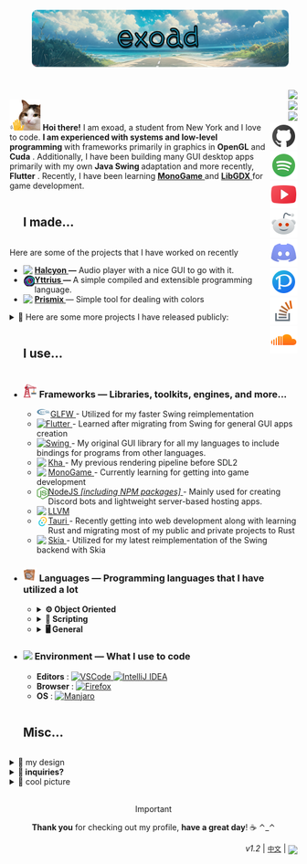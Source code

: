 <!-- >> [!WARNING]
> [`中文`](https://github.com/exoad/exoad/blob/main/README_ZH.md)
-->

<div align="center" id="user-content-toc">
  <ul>
    <summary>
      <h1 style="display: inline-block;">
        <img src="img/title_pic.png" alt="exoad" width="450">
      </h1>
    </summary>
  </ul>
</div>
<div align="right" style="float: right">
  <img
    src="https://streak-stats.demolab.com?user=exoad&theme=black-ice&hide_border=true&border_radius=20&date_format=%5BY.%5Dn.j&card_width=180&background=30%2C1DEBAB%2C2453EB&fire=000000&dates=EBEBEB&ring=FFFFFF&currStreakNum=EB3838&stroke=EB545400&hide_total_contributions=true&hide_longest_streak=true"
    height="160">
  <br>
  <img
    src="https://streak-stats.demolab.com?user=exoad&theme=black-ice&hide_border=true&border_radius=20&date_format=%5BY.%5Dn.j&card_width=180&background=30%2C1DEBAB%2C2453EB&fire=000000&dates=EBEBEB&ring=FFFFFF&currStreakNum=EB3838&stroke=EB545400&hide_current_streak=true&hide_longest_streak=true"
    height="160">
  <br>
  <img
    src="https://streak-stats.demolab.com?user=exoad&theme=black-ice&hide_border=true&border_radius=20&date_format=%5BY.%5Dn.j&card_width=180&background=30%2C1DEBAB%2C2453EB&fire=000000&dates=EBEBEB&ring=FFFFFF&currStreakNum=EB3838&stroke=EB545400&hide_total_contributions=true&hide_current_streak=true"
    height="160">
  <br>
  <a href="https://github.com/exoad">
    <img src="img/github-icon.png" height="48">
  </a>
  <br>
  <a href="https://open.spotify.com/user/6upazxk1cqaqq1ct3d9jviaau">
    <img src="img/spotify-icon.png" height="48">
  </a>
  <br>
  <a href="https://www.youtube.com/@exoad">
    <img src="img/youtube-icon.png" height="48">
  </a>
  <br>
  <a href="https://www.reddit.com/user/Chunkyfungus123">
    <img src="img/reddit-icon.png" height="48">
  </a>
  <br>
  <a href="https://discord.gg/PbJQRT9zQ8">
    <img src="img/discord-icon.png" height="48">
  </a>
  <br>
  <a href="https://www.pixiv.net/en/users/71281559">
    <img src="img/pixiv-icon.png" height="48">
  </a>
  <br>
  <a href="https://stackoverflow.com/users/14501343/exoad">
    <img src="img/stackoverflow-icon.png" height="48">
  </a>
  <br>
  <a href="https://soundcloud.com/jack-meng-853495117">
    <img src="img/soundcloud-icon.png" height="48">
  </a>
</div>
<br clear="left" />
<div align="left">
  <img src="img/wave.png" width="54">
  <strong>Hoi there!</strong>
  I am exoad, a student from New York and I love to
  code.
  <strong>
    I am experienced with systems and
    low-level programming
  </strong>
  with frameworks primarily in graphics in
  <strong>OpenGL</strong>
  and
  <strong>Cuda</strong>
  . Additionally, I have been building many GUI desktop apps primarily with my own
  <strong>
    Java
    Swing
  </strong>
  adaptation and more recently,
  <strong>Flutter</strong>
  . Recently, I have been learning
  <a href="https://www.monogame.net/">
    <strong>MonoGame</strong>
  </a>
  and
  <a href="https://libgdx.com/">
    <strong>LibGDX</strong>
  </a>
  for game development.
  <div id="user-content-toc">
    <ul>
      <summary>
        <h2 style="display: inline-block;">I made...</h2>
      </summary>
    </ul>
  </div>
  <p>Here are some of the projects that I have worked on recently</p>
  <ul>
    <li>
      <a href="https://github.com/Halcyoninae">
        <img align="left" src="https://github.com/Halcyoninae/Halcyon.c/blob/master/assets/app/Halcyon_Logo.png"
          width="20">
        <strong>
          Halcyon
      </a> —</strong>
      Audio player with a nice GUI to go with it.
    </li>
    <li>
      <a href="https://github.com/exoad/yttriuslang.c">
        <img align="left" src="img/unknown.png" width="20">
        <strong>
          Yttrius
      </a>
      —
      </strong>
      A simple compiled and extensible programming language.
    </li>
    <li>
      <a href="https://github.com/exoad/prismix">
        <img align="left" src="https://github.com/exoad/prismix/blob/master/assets/_icon.png" width="20">
        <strong>
          Prismix
      </a>
      </strong>
      — Simple tool for dealing with colors
    </li>
  </ul>
  <p>
  <details>
    <summary>
      📌 Here are some more projects I have released publicly:
    </summary>
    <ul>
      <li>
        <a href="https://github.com/exoad/com.jackmeng">
          <img align="left" src="img/unknown.png" width="20">
          <strong>
            com.jackmeng
        </a>
        </strong>
        — A library of a bunch of random things to help with developing in Java
      </li>
      <li>
        <a href="https://github.com/exoad/animas-firefox">
          <img align="left" src="img/unknown.png" width="20">
          <strong>
            Firefox Animas
        </a>
        </strong>
        — Anime themes for Firefox
      </li>
      <li>
        <a href="https://github.com/exoad/toasterify">
          <img align="left" src="https://github.com/exoad/toasterify/blob/main/assets/icon1024.png?raw=true" width="20">
          <strong>
            Toasterify
        </a>
        </strong>
        — An Android app to warm up your phone to warm up your hands in cold times
      </li>
      <li>
        <a href="https://github.com/exoad/ansicolor">
          <img align="left" src="img/unknown.png" width="20">
          <strong>
            ansicolor
        </a>
        </strong>
        — A Java library to make dealing with ANSI coloring and prettifying CLI text
        easier
      </li>
      <li>
        <a href="https://github.com/exoad/usaco_mashups">
          <img align="left" src="img/unknown.png" width="20">
          <strong>
            USACO Mashups
        </a>
        </strong>
        — Discord Bot is written in NodeJS and Java to help with creating problem
        sets for the USACO competition
      </li>
      <li>
        <a href="https://github.com/exoad/meta_javac">
          <img align="left" src="img/unknown.png" width="20">
          <strong>
            Meta4J
        </a>
        </strong>
        — An attempt to add meta programming into Java with the help of the inbuilt
        annotation API
      </li>
    </ul>
    and more!
  </details>
  </p>
  <div id="user-content-toc">
    <ul>
      <summary>
        <h2 style="display: inline-block;">I use...</h2>
      </summary>
    </ul>
  </div>
  <ul>
    <li>
      <h3>
        <img src="img/construction.png" width="24">
        <strong>Frameworks —</strong>
        Libraries, toolkits, engines, and
        more...
      </h3>
      <ul>
        <li>
          <a href="https://www.glfw.org/">
            <img align="left" src="img/OpenGL_100px_June16.png" width="24">
            GLFW
          </a>
          -
          Utilized for my faster Swing reimplementation
        </li>
        <li>
          <a href="https://flutter.dev">
            <img align="left" src="https://storage.googleapis.com/cms-storage-bucket/0dbfcc7a59cd1cf16282.png"
              width="16">
            Flutter
          </a>
          -
          Learned after migrating from Swing for general GUI apps creation
        </li>
        <li>
          <a href="https://docs.oracle.com/en/java/javase/17/docs/api/java.desktop/javax/swing/package-summary.html">
            <img align="left" src="https://brandslogos.com/wp-content/uploads/images/java-logo-2.png" width="16">
            Swing
          </a>
          - My original GUI library for all my languages to include bindings for programs from other languages.
        </li>
        <li>
          <a href="https://github.com/Kode/Kha">
            <img align="left" src="https://github.com/Kode.png?size=512" width="20">
            Kha
          </a>
          - My previous rendering pipeline before SDL2
        </li>
        <li>
          <a href="https://www.monogame.net/">
            <img align="left"
              src="https://github.com/MonoGame/MonoGame.Logo/raw/master/FullColorOnLight/LogoOnly_128px.png?raw=true"
              width="20">
            MonoGame
          </a>
          - Currently learning for getting into game development
        </li>
        <li>
          <a href="https://nodejs.org/en">
            <img align="left" src="img/nodejs.png" width="20">
            NodeJS
            <em>
              [including NPM
              packages]
            </em>
          </a>
          - Mainly used for creating Discord bots and lightweight server-based hosting apps.
        </li>
        <li>
          <a href="https://llvm.org/">
            <img align="left" src="https://llvm.org/img/DragonMedium.png" width="20">
            LLVM
          </a>
        </li>
        <li>
          <a href="https://tauri.app/">
            <img align="left" src="img/tauri.png" width="20">
            Tauri
          </a>
          - Recently getting
          into web development along with learning Rust and migrating most of my public and private projects to Rust
        </li>
        <li>
          <a href="https://skia.org/">
            <img align="left"
              src="https://upload.wikimedia.org/wikipedia/en/thumb/3/33/Skia_Project_Logo.svg/263px-Skia_Project_Logo.svg.png"
              width="20">
            Skia
          </a>
          - Utilized for my latest reimplementation of the Swing backend with Skia
        </li>
      </ul>
    </li>
    <li>
      <h3>
        <img src="img/command_block.gif" width="24">
        <strong>Languages —</strong>
        Programming languages that I have
        utilized
        a lot
      </h3>
      <ul>
        <li>
          <details>
            <summary>
              <strong>⚙️ Object Oriented</strong>
            </summary>
            <ul>
              <li>
                <img align="center"
                  src="https://img.shields.io/badge/java-%23ED8B00.svg?style=for-the-badge&logo=openjdk&logoColor=white">
                <img align="center"
                  src="https://img.shields.io/badge/kotlin-%237F52FF.svg?style=for-the-badge&logo=kotlin&logoColor=white">
                (~4) - Swing and Android Apps
              </li>
              <li>
                <img align="center"
                  src="https://img.shields.io/badge/dart-%230175C2.svg?style=for-the-badge&logo=dart&logoColor=white">
                (>2) - Flutter
              </li>
              <li>
                <img align="center"
                  src="https://img.shields.io/badge/c++-%2300599C.svg?style=for-the-badge&logo=c%2B%2B&logoColor=white">
                (>4) - Skia and GLFW
              </li>
              <li>
                <img align="center"
                  src="https://img.shields.io/badge/Haxe-EA8220?style=for-the-badge&logo=haxe&logoColor=FFF&labelColor=EA8220">
                (~2) - OpenFL and Kha
              </li>
              <li>
                <img align="center"
                  src="https://img.shields.io/badge/c%23-%23239120.svg?style=for-the-badge&logo=c-sharp&logoColor=white">
                (~0.1) - MonoGame and Dot NET
              </li>
            </ul>
          </details>
        </li>
        <li>
          <details>
            <summary>
              <strong>📜 Scripting</strong>
            </summary>
            <ul>
              <li>
                <img align="center"
                  src="https://img.shields.io/badge/javascript-%23323330.svg?style=for-the-badge&logo=javascript&logoColor=%23F7DF1E">
                (>2) - NodeJS and Dart for the web
              </li>
              <li>
                <img align="center"
                  src="https://img.shields.io/badge/lua-%232C2D72.svg?style=for-the-badge&logo=lua&logoColor=white">
                (>4) - Inconjunction with C
              </li>
            </ul>
          </details>
        </li>
        <li>
          <details>
            <summary>
              <strong>🖥️ General</strong>
            </summary>
            <ul>
              <li>
                <img align="center"
                  src="https://img.shields.io/badge/c-%2300599C.svg?style=for-the-badge&logo=c&logoColor=white">
                (>5)
                - Compiler Design and Systems
              </li>
              <li>
                <img align="center"
                  src="https://img.shields.io/badge/rust-%23000000.svg?style=for-the-badge&logo=rust&logoColor=white">
                (~0.1) - Tauri
              </li>
            </ul>
          </details>
        </li>
      </ul>
    </li>
    <li>
      <h3>
        <img src="https://emojigraph.org/media/google/night-with-stars_1f303.png" width="24">
        <strong>
          Environment
          —
        </strong>
        What I use to code
      </h3>
      <ul>
        <li>
          <strong>Editors</strong>
          :
          <a href="https://code.visualstudio.com/">
            <img
              src="https://img.shields.io/badge/Visual%20Studio%20Code-0078d7.svg?style=flat-square&logo=visual-studio-code&logoColor=white"
              alt="VSCode">
          </a>
          <a href="https://www.jetbrains.com/idea/">
            <img
              src="https://img.shields.io/badge/IntelliJIDEA-000000.svg?style=flat-square&logo=intellij-idea&logoColor=white"
              alt="IntelliJ IDEA">
          </a>
        </li>
        <li>
          <strong>Browser</strong>
          :
          <a href="https://www.mozilla.org/en-US/firefox/new/">
            <img
              src="https://img.shields.io/badge/Firefox-FF7139?style=flat-square&logo=Firefox-Browser&logoColor=white"
              alt="Firefox">
          </a>
        </li>
        <li>
          <strong>OS</strong>
          :
          <a href="https://manjaro.org/">
            <img src="https://img.shields.io/badge/Manjaro-35BF5C?style=flat-square&logo=Manjaro&logoColor=white"
              alt="Manjaro">
          </a>
        </li>
      </ul>
    </li>
  </ul>
  <div id="user-content-toc">
    <ul>
      <summary>
        <h2 style="display: inline-block;">Misc...</h2>
      </summary>
    </ul>
  </div>
  <details>
    <summary>🎨 my design</summary>
    Here are the main colors that I use in most current-day GUI apps:
    <br>
    <img src="img/colormap.png">
  </details>
  <details>
    <summary>
      <strong>🎀 inquiries?</strong>
    </summary>
    If you have inquiries regarding my software, give me a forward through my Discord server:
    <a href="https://discord.gg/PbJQRT9zQ8">https://discord.gg/PbJQRT9zQ8</a>
    <br>
    If there is an issue with incorrect rendering of this profile, please submit a PR through this
    <a href="https://github.com/exoad/exoad">profile's repo</a>
  </details>
  <details>
    <summary>
      🏮 cool picture
    </summary>
    <div align="center">
      <img src="img/海沿いの道.png">
    </div>
  </details>
</div>
  <div align="center">
  <br />

> [!IMPORTANT]
> **Thank you** for checking out my profile, **have a great day**! ☕ &#x2303;\_&#x2303;

  </div>

<div align="right">

_v1.2_ | [`中文`](https://github.com/exoad/exoad/blob/main/README_ZH.md) | <a href="https://hits.seeyoufarm.com"><img align="center" src="https://hits.seeyoufarm.com/api/count/incr/badge.svg?url=https%3A%2F%2Fgithub.com%2Fexoad&count_bg=%23000000&title_bg=%23000000&icon=gitkraken.svg&icon_color=%23E7E7E7&title=views&edge_flat=true"/></a>

</div>

